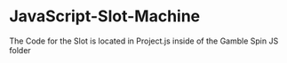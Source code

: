 # JavaScript-Slot-Machine
The Code for the Slot is located in Project.js inside of the Gamble Spin JS folder

